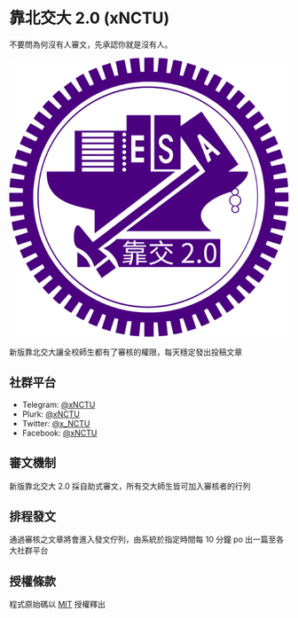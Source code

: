 # 靠北交大 2.0 (xNCTU)

不要問為何沒有人審文，先承認你就是沒有人。

[![logo](assets/img/logo.png)](https://x.nctu.app)

新版靠北交大讓全校師生都有了審核的權限，每天穩定發出投稿文章

## 社群平台
- Telegram: [@xNCTU](https://t.me/xNCTU)
- Plurk: [@xNCTU](https://plurk.com/xNCTU)
- Twitter: [@x_NCTU](https://twitter.com/x_NCTU)
- Facebook: [@xNCTU](https://fb.me/xNCTU)

## 審文機制
新版靠北交大 2.0 採自助式審文，所有交大師生皆可加入審核者的行列

## 排程發文
通過審核之文章將會進入發文佇列，由系統於指定時間每 10 分鐘 po 出一篇至各大社群平台

## 授權條款
程式原始碼以 [MIT](LICENSE) 授權釋出
